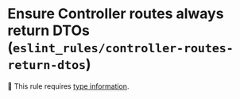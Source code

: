 # Ensure Controller routes always return DTOs (`eslint_rules/controller-routes-return-dtos`)

💭 This rule requires [type information](https://typescript-eslint.io/linting/typed-linting).

<!-- end auto-generated rule header -->
